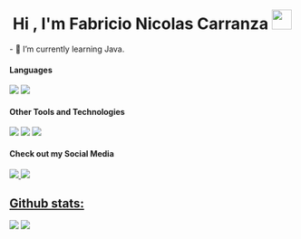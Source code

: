 <h1 align="center">Hi , I'm Fabricio Nicolas Carranza <img src="https://media.giphy.com/media/hvRJCLFzcasrR4ia7z/giphy.gif" width="35"></h1>
- 🌱 I’m currently learning Java.
<h4> Languages </h4>
<span> 
  <img src="https://img.shields.io/badge/c%23-%23239120.svg?style=for-the-badge&logo=csharp&logoColor=white">
  <img src="https://img.shields.io/badge/java-%23ED8B00.svg?style=for-the-badge&logo=openjdk&logoColor=white">
</span>

<h4> Other Tools and Technologies </h4>
<span>
  <img src="https://img.shields.io/badge/Git-F05032?style=for-the-badge&logo=git&logoColor=white">
  <img src="https://img.shields.io/badge/Microsoft%20SQL%20Server-CC2927?style=for-the-badge&logo=microsoft%20sql%20server&logoColor=white">
   <img src="https://img.shields.io/badge/.NET-5C2D91?style=for-the-badge&logo=.net&logoColor=white">
</span>

<h4> Check out my Social Media </h4>
<span>
  <a href= "www.linkedin.com/in/fabricionicolasok">
<img src= "https://img.shields.io/badge/linkedin-%230077B5.svg?style=for-the-badge&logo=linkedin&logoColor=white">
    <a href= "https://outlook.live.com/mail/0/">
      <img src= "https://img.shields.io/badge/Gmail-D14836?style=for-the-badge&logo=gmail&logoColor=white">
</span>
<h2>Github stats:</h2> 

[![](https://github-readme-stats.vercel.app/api?username=fabricionicolasok&show_icons=true&theme=tokyonight&hide_border=true&locale=en)](https://github.com/fabricionicolasok)
[![](https://github-readme-streak-stats.herokuapp.com/?user=fabricionicolasok&theme=material-palenight)](https://github.com/fabricionicolasok)
</div>

